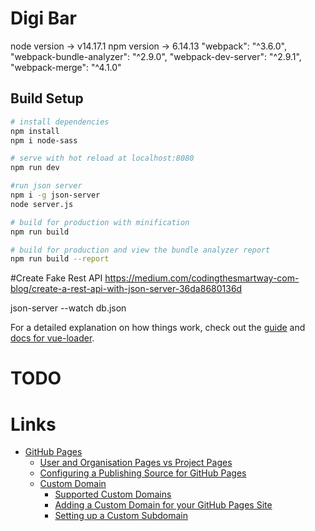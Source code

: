 # Digi Bar

node version -> v14.17.1
npm version -> 6.14.13
  "webpack": "^3.6.0",
    "webpack-bundle-analyzer": "^2.9.0",
    "webpack-dev-server": "^2.9.1",
    "webpack-merge": "^4.1.0"
    
    
## Build Setup

``` bash
# install dependencies
npm install
npm i node-sass

# serve with hot reload at localhost:8080
npm run dev

#run json server 
npm i -g json-server 
node server.js 

# build for production with minification
npm run build

# build for production and view the bundle analyzer report
npm run build --report
```

#Create Fake Rest API 
https://medium.com/codingthesmartway-com-blog/create-a-rest-api-with-json-server-36da8680136d

json-server --watch db.json


For a detailed explanation on how things work, check out the [guide](http://vuejs-templates.github.io/webpack/) and [docs for vue-loader](http://vuejs.github.io/vue-loader).

# TODO


# Links
- [GitHub Pages](https://pages.github.com/)
  - [User and Organisation Pages vs Project Pages](https://help.github.com/articles/user-organization-and-project-pages/)
  - [Configuring a Publishing Source for GitHub Pages](https://help.github.com/articles/configuring-a-publishing-source-for-github-pages/)
  - [Custom Domain](https://help.github.com/articles/quick-start-setting-up-a-custom-domain/)
    - [Supported Custom Domains](https://help.github.com/articles/about-supported-custom-domains/)
    - [Adding a Custom Domain for your GitHub Pages Site](https://help.github.com/articles/adding-or-removing-a-custom-domain-for-your-github-pages-site/)
    - [Setting up a Custom Subdomain](https://help.github.com/articles/setting-up-a-custom-subdomain/)
  


